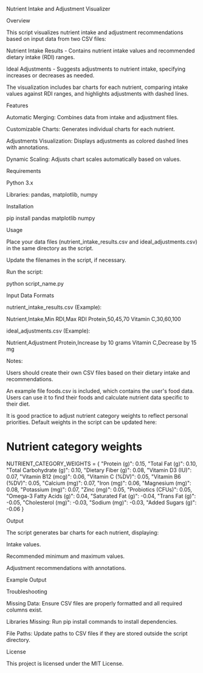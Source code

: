 Nutrient Intake and Adjustment Visualizer

Overview

This script visualizes nutrient intake and adjustment recommendations based on input data from two CSV files:

Nutrient Intake Results - Contains nutrient intake values and recommended dietary intake (RDI) ranges.

Ideal Adjustments - Suggests adjustments to nutrient intake, specifying increases or decreases as needed.

The visualization includes bar charts for each nutrient, comparing intake values against RDI ranges, and highlights adjustments with dashed lines.

Features

Automatic Merging: Combines data from intake and adjustment files.

Customizable Charts: Generates individual charts for each nutrient.

Adjustments Visualization: Displays adjustments as colored dashed lines with annotations.

Dynamic Scaling: Adjusts chart scales automatically based on values.

Requirements

Python 3.x

Libraries: pandas, matplotlib, numpy

Installation

pip install pandas matplotlib numpy

Usage

Place your data files (nutrient_intake_results.csv and ideal_adjustments.csv) in the same directory as the script.

Update the filenames in the script, if necessary.

Run the script:

python script_name.py

Input Data Formats

nutrient_intake_results.csv (Example):

Nutrient,Intake,Min RDI,Max RDI
Protein,50,45,70
Vitamin C,30,60,100

ideal_adjustments.csv (Example):

Nutrient,Adjustment
Protein,Increase by 10 grams
Vitamin C,Decrease by 15 mg

Notes:

Users should create their own CSV files based on their dietary intake and recommendations.

An example file foods.csv is included, which contains the user's food data. Users can use it to find their foods and calculate nutrient data specific to their diet.

It is good practice to adjust nutrient category weights to reflect personal priorities. Default weights in the script can be updated here:

# Nutrient category weights
NUTRIENT_CATEGORY_WEIGHTS = {
    "Protein (g)": 0.15,
    "Total Fat (g)": 0.10,
    "Total Carbohydrate (g)": 0.10,
    "Dietary Fiber (g)": 0.08,
    "Vitamin D3 (IU)": 0.07,
    "Vitamin B12 (mcg)": 0.06,
    "Vitamin C (%DV)": 0.05,
    "Vitamin B6 (%DV)": 0.05,
    "Calcium (mg)": 0.07,
    "Iron (mg)": 0.06,
    "Magnesium (mg)": 0.08,
    "Potassium (mg)": 0.07,
    "Zinc (mg)": 0.05,
    "Probiotics (CFUs)": 0.05,
    "Omega-3 Fatty Acids (g)": 0.04,
    "Saturated Fat (g)": -0.04,
    "Trans Fat (g)": -0.05,
    "Cholesterol (mg)": -0.03,
    "Sodium (mg)": -0.03,
    "Added Sugars (g)": -0.06
}

Output

The script generates bar charts for each nutrient, displaying:

Intake values.

Recommended minimum and maximum values.

Adjustment recommendations with annotations.

Example Output



Troubleshooting

Missing Data: Ensure CSV files are properly formatted and all required columns exist.

Libraries Missing: Run pip install commands to install dependencies.

File Paths: Update paths to CSV files if they are stored outside the script directory.

License

This project is licensed under the MIT License.

